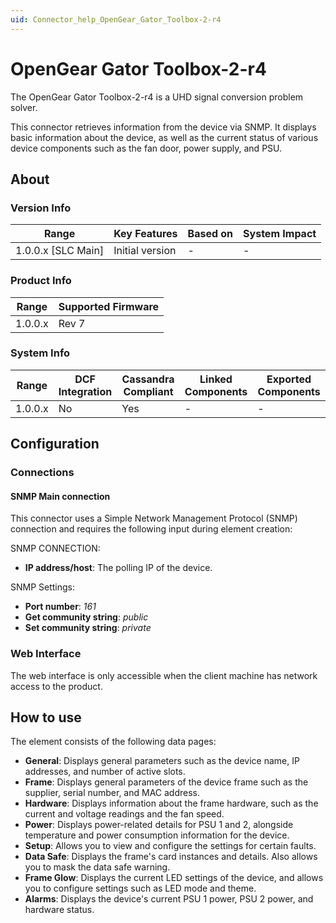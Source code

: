 ```yaml
---
uid: Connector_help_OpenGear_Gator_Toolbox-2-r4
---
```


# OpenGear Gator Toolbox-2-r4

The OpenGear Gator Toolbox-2-r4 is a UHD signal conversion problem solver.

This connector retrieves information from the device via SNMP. It displays basic information about the device, as well as the current status of various device components such as the fan door, power supply, and PSU.

## About

### Version Info

| Range              | Key Features     | Based on    | System Impact    |
|--------------------|------------------|-------------|------------------|
| 1.0.0.x [SLC Main] | Initial version  | -           | -                |

### Product Info

| Range     | Supported Firmware     |
|-----------|------------------------|
| 1.0.0.x   | Rev 7                  |

### System Info

| Range     | DCF Integration     | Cassandra Compliant     | Linked Components     | Exported Components     |
|-----------|---------------------|-------------------------|-----------------------|-------------------------|
| 1.0.0.x   | No                  | Yes                     | -                     | -                       |

## Configuration

### Connections

#### SNMP Main connection

This connector uses a Simple Network Management Protocol (SNMP) connection and requires the following input during element creation:

SNMP CONNECTION:

- **IP address/host**: The polling IP of the device.

SNMP Settings:

- **Port number**: *161*
- **Get community string**: *public*
- **Set community string**: *private*

### Web Interface

The web interface is only accessible when the client machine has network access to the product.

## How to use

The element consists of the following data pages:

- **General**: Displays general parameters such as the device name, IP addresses, and number of active slots.
- **Frame**: Displays general parameters of the device frame such as the supplier, serial number, and MAC address.
- **Hardware**: Displays information about the frame hardware, such as the current and voltage readings and the fan speed.
- **Power**: Displays power-related details for PSU 1 and 2, alongside temperature and power consumption information for the device.
- **Setup**: Allows you to view and configure the settings for certain faults.
- **Data Safe**: Displays the frame's card instances and details. Also allows you to mask the data safe warning.
- **Frame Glow**: Displays the current LED settings of the device, and allows you to configure settings such as LED mode and theme.
- **Alarms**: Displays the device's current PSU 1 power, PSU 2 power, and hardware status.
